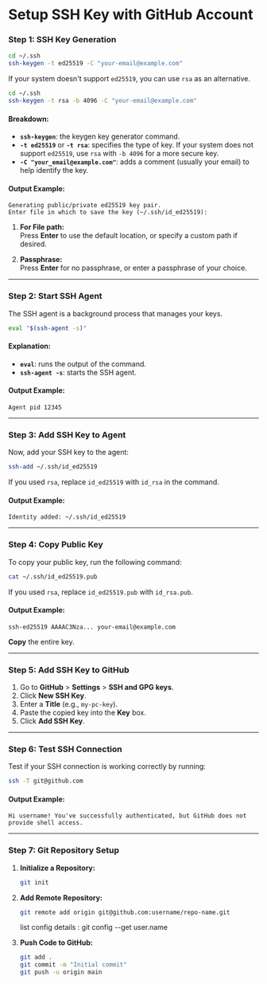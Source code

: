 # **Setup SSH Key with GitHub Account**

### **Step 1: SSH Key Generation**

```bash
cd ~/.ssh
ssh-keygen -t ed25519 -C "your-email@example.com"
```

If your system doesn't support `ed25519`, you can use `rsa` as an alternative.

```bash
cd ~/.ssh
ssh-keygen -t rsa -b 4096 -C "your-email@example.com"
```

#### **Breakdown:**

- **`ssh-keygen`**: the keygen key generator command.
- **`-t ed25519`** or **`-t rsa`**: specifies the type of key. If your system does not support `ed25519`, use `rsa` with `-b 4096` for a more secure key.
- **`-C "your_email@example.com"`**: adds a comment (usually your email) to help identify the key.

#### **Output Example:**

```
Generating public/private ed25519 key pair.
Enter file in which to save the key (~/.ssh/id_ed25519):
```

1. **For File path:**  
   Press **Enter** to use the default location, or specify a custom path if desired.

2. **Passphrase:**  
   Press **Enter** for no passphrase, or enter a passphrase of your choice.

---

### **Step 2: Start SSH Agent**

The SSH agent is a background process that manages your keys.

```bash
eval "$(ssh-agent -s)"
```

#### **Explanation:**

- **`eval`**: runs the output of the command.
- **`ssh-agent -s`**: starts the SSH agent.

#### **Output Example:**

```
Agent pid 12345
```

---

### **Step 3: Add SSH Key to Agent**

Now, add your SSH key to the agent:

```bash
ssh-add ~/.ssh/id_ed25519
```

If you used `rsa`, replace `id_ed25519` with `id_rsa` in the command.

#### **Output Example:**

```
Identity added: ~/.ssh/id_ed25519
```

---

### **Step 4: Copy Public Key**

To copy your public key, run the following command:

```bash
cat ~/.ssh/id_ed25519.pub
```

If you used `rsa`, replace `id_ed25519.pub` with `id_rsa.pub`.

#### **Output Example:**

```
ssh-ed25519 AAAAC3Nza... your-email@example.com
```

**Copy** the entire key.

---

### **Step 5: Add SSH Key to GitHub**

1. Go to **GitHub** > **Settings** > **SSH and GPG keys**.
2. Click **New SSH Key**.
3. Enter a **Title** (e.g., `my-pc-key`).
4. Paste the copied key into the **Key** box.
5. Click **Add SSH Key**.

---

### **Step 6: Test SSH Connection**

Test if your SSH connection is working correctly by running:

```bash
ssh -T git@github.com
```

#### **Output Example:**

```
Hi username! You've successfully authenticated, but GitHub does not provide shell access.
```

---

### **Step 7: Git Repository Setup**

1. **Initialize a Repository:**

   ```bash
   git init
   ```

2. **Add Remote Repository:**

   ```bash
   git remote add origin git@github.com:username/repo-name.git
   ```

   list config details : git config --get user.name


3. **Push Code to GitHub:**

   ```bash
   git add .
   git commit -m "Initial commit"
   git push -u origin main
   ```
